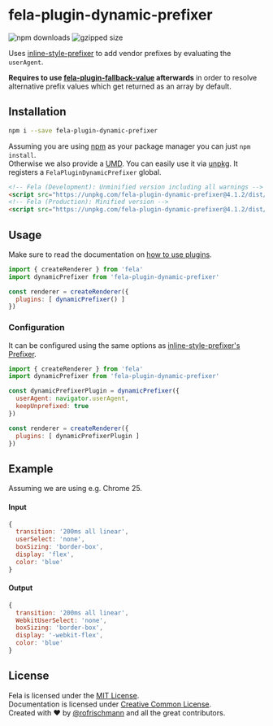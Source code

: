 # fela-plugin-dynamic-prefixer


<img alt="npm downloads" src="https://img.shields.io/npm/dm/fela-plugin-dynamic-prefixer.svg">
<img alt="gzipped size" src="https://img.shields.io/badge/gzipped-10.50kb-brightgreen.svg">

Uses [inline-style-prefixer](https://github.com/rofrischmann/inline-style-prefix-all) to add vendor prefixes by evaluating the `userAgent`.

**Requires to use [fela-plugin-fallback-value](../fela-plugin-fallback-value/) afterwards** in order to resolve alternative prefix values which get returned as an array by default.

## Installation
```sh
npm i --save fela-plugin-dynamic-prefixer
```
Assuming you are using [npm](https://www.npmjs.com) as your package manager you can just `npm install`.<br>
Otherwise we also provide a [UMD](https://github.com/umdjs/umd). You can easily use it via [unpkg](https://unpkg.com/). It registers a `FelaPluginDynamicPrefixer` global.
```HTML
<!-- Fela (Development): Unminified version including all warnings -->
<script src="https://unpkg.com/fela-plugin-dynamic-prefixer@4.1.2/dist/fela-plugin-dynamic-prefixer.js"></script>
<!-- Fela (Production): Minified version -->
<script src="https://unpkg.com/fela-plugin-dynamic-prefixer@4.1.2/dist/fela-plugin-dynamic-prefixer.min.js"></script>
```

## Usage
Make sure to read the documentation on [how to use plugins](http://fela.js.org/docs/advanced/Plugins.html).

```javascript
import { createRenderer } from 'fela'
import dynamicPrefixer from 'fela-plugin-dynamic-prefixer'

const renderer = createRenderer({
  plugins: [ dynamicPrefixer() ]
})
```


### Configuration
It can be configured using the same options as [inline-style-prefixer's Prefixer](https://github.com/rofrischmann/inline-style-prefixer/blob/master/docs/API.md#configuration).

```javascript
import { createRenderer } from 'fela'
import dynamicPrefixer from 'fela-plugin-dynamic-prefixer'

const dynamicPrefixerPlugin = dynamicPrefixer({
  userAgent: navigator.userAgent,
  keepUnprefixed: true
})

const renderer = createRenderer({
  plugins: [ dynamicPrefixerPlugin ]
})
```

## Example
Assuming we are using e.g. Chrome 25.

#### Input
```javascript
{
  transition: '200ms all linear',
  userSelect: 'none',
  boxSizing: 'border-box',
  display: 'flex',
  color: 'blue'
}
```
#### Output
```javascript
{
  transition: '200ms all linear',
  WebkitUserSelect: 'none',
  boxSizing: 'border-box',
  display: '-webkit-flex',
  color: 'blue'
}
```

## License
Fela is licensed under the [MIT License](http://opensource.org/licenses/MIT).<br>
Documentation is licensed under [Creative Common License](http://creativecommons.org/licenses/by/4.0/).<br>
Created with ♥ by [@rofrischmann](http://rofrischmann.de) and all the great contributors.
